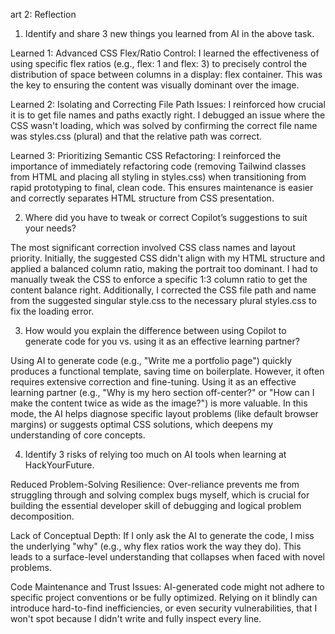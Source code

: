 art 2: Reflection

1. Identify and share 3 new things you learned from AI in the above task.

Learned 1: Advanced CSS Flex/Ratio Control: I learned the effectiveness of using specific flex ratios (e.g., flex: 1 and flex: 3) to precisely control the distribution of space between columns in a display: flex container. This was the key to ensuring the content was visually dominant over the image.

Learned 2: Isolating and Correcting File Path Issues: I reinforced how crucial it is to get file names and paths exactly right. I debugged an issue where the CSS wasn't loading, which was solved by confirming the correct file name was styles.css (plural) and that the relative path was correct.

Learned 3: Prioritizing Semantic CSS Refactoring: I reinforced the importance of immediately refactoring code (removing Tailwind classes from HTML and placing all styling in styles.css) when transitioning from rapid prototyping to final, clean code. This ensures maintenance is easier and correctly separates HTML structure from CSS presentation.

2. Where did you have to tweak or correct Copilot’s suggestions to suit your needs?

The most significant correction involved CSS class names and layout priority. Initially, the suggested CSS didn't align with my HTML structure and applied a balanced column ratio, making the portrait too dominant. I had to manually tweak the CSS to enforce a specific 1:3 column ratio to get the content balance right. Additionally, I corrected the CSS file path and name from the suggested singular style.css to the necessary plural styles.css to fix the loading error.

3. How would you explain the difference between using Copilot to generate code for you vs. using it as an effective learning partner?

Using AI to generate code (e.g., "Write me a portfolio page") quickly produces a functional template, saving time on boilerplate. However, it often requires extensive correction and fine-tuning. Using it as an effective learning partner (e.g., "Why is my hero section off-center?" or "How can I make the content twice as wide as the image?") is more valuable. In this mode, the AI helps diagnose specific layout problems (like default browser margins) or suggests optimal CSS solutions, which deepens my understanding of core concepts. 

4. Identify 3 risks of relying too much on AI tools when learning at HackYourFuture.

Reduced Problem-Solving Resilience: Over-reliance prevents me from struggling through and solving complex bugs myself, which is crucial for building the essential developer skill of debugging and logical problem decomposition.

Lack of Conceptual Depth: If I only ask the AI to generate the code, I miss the underlying "why" (e.g., why flex ratios work the way they do). This leads to a surface-level understanding that collapses when faced with novel problems.

Code Maintenance and Trust Issues: AI-generated code might not adhere to specific project conventions or be fully optimized. Relying on it blindly can introduce hard-to-find inefficiencies, or even security vulnerabilities, that I won't spot because I didn't write and fully inspect every line.